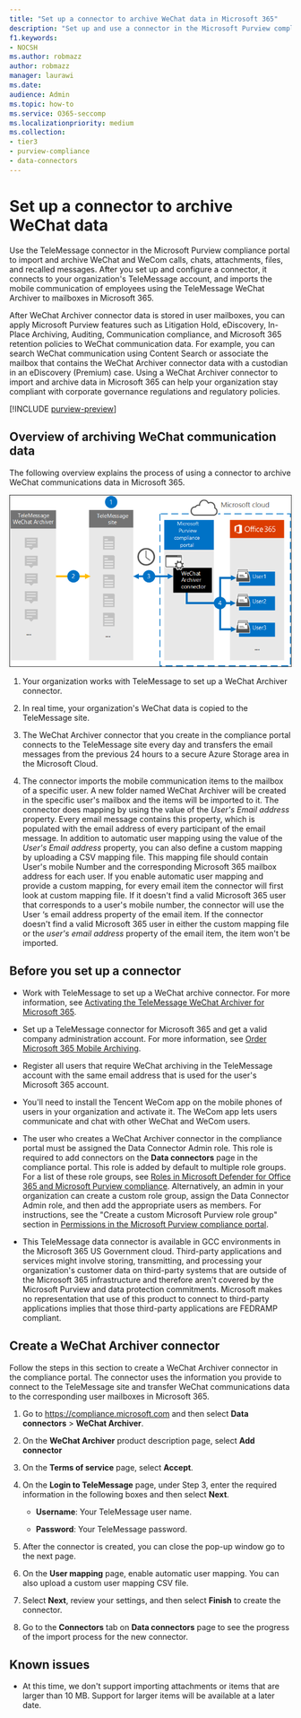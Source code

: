 ```yaml
---
title: "Set up a connector to archive WeChat data in Microsoft 365"
description: "Set up and use a connector in the Microsoft Purview compliance portal to import and archive WeChat data in Microsoft 365."
f1.keywords:
- NOCSH
ms.author: robmazz
author: robmazz
manager: laurawi
ms.date: 
audience: Admin
ms.topic: how-to
ms.service: O365-seccomp
ms.localizationpriority: medium
ms.collection:
- tier3
- purview-compliance
- data-connectors
---
```


# Set up a connector to archive WeChat data

Use the TeleMessage connector in the Microsoft Purview compliance portal to import and archive WeChat and WeCom calls, chats, attachments, files, and recalled messages. After you set up and configure a connector, it connects to your organization's TeleMessage account, and imports the mobile communication of employees using the TeleMessage WeChat Archiver to mailboxes in Microsoft 365.

After WeChat Archiver connector data is stored in user mailboxes, you can apply Microsoft Purview features such as Litigation Hold, eDiscovery, In-Place Archiving, Auditing, Communication compliance, and Microsoft 365 retention policies to WeChat communication data. For example, you can search WeChat communication using Content Search or associate the mailbox that contains the WeChat Archiver connector data with a custodian in an eDiscovery (Premium) case. Using a WeChat Archiver connector to import and archive data in Microsoft 365 can help your organization stay compliant with corporate governance regulations and regulatory policies.

[!INCLUDE [purview-preview](../includes/purview-preview.md)]

## Overview of archiving WeChat communication data

The following overview explains the process of using a connector to archive WeChat communications data in Microsoft 365.

![Archiving workflow for WeChat Archiver data.](../media/WeChatConnectorWorkflow.png)

1. Your organization works with TeleMessage to set up a WeChat Archiver connector.

2. In real time, your organization's WeChat data is copied to the TeleMessage site.

3. The WeChat Archiver connector that you create in the compliance portal connects to the TeleMessage site every day and transfers the email messages from the previous 24 hours to a secure Azure Storage area in the Microsoft Cloud.

4. The connector imports the mobile communication items to the mailbox of a specific user. A new folder named WeChat Archiver will be created in the specific user's mailbox and the items will be imported to it. The connector does mapping by using the value of the *User's Email address* property. Every email message contains this property, which is populated with the email address of every participant of the email message. In addition to automatic user mapping using the value of the *User's Email address* property, you can also define a custom mapping by uploading a CSV mapping file. This mapping file should contain User's mobile Number and the corresponding Microsoft 365 mailbox address for each user. If you enable automatic user mapping and provide a custom mapping, for every email item the connector will first look at custom mapping file. If it doesn't find a valid Microsoft 365 user that corresponds to a user's mobile number, the connector will use the User ‘s email address property of the email item. If the connector doesn't find a valid Microsoft 365 user in either the custom mapping file or the *user's email address* property of the email item, the item won't be imported.

## Before you set up a connector

- Work with TeleMessage to set up a WeChat archive connector. For more information, see [Activating the TeleMessage WeChat Archiver for Microsoft 365](https://www.telemessage.com/microsoft-365-activation-for-wechat-archiver/).

- Set up a TeleMessage connector for Microsoft 365 and get a valid company administration account. For more information, see [Order Microsoft 365 Mobile Archiving](https://www.telemessage.com/mobile-archiver/order-mobile-archiver-for-microsoft-365/).

- Register all users that require WeChat archiving in the TeleMessage account with the same email address that is used for the user's Microsoft 365 account.

- You'll need to install the Tencent WeCom app on the mobile phones of users in your organization and activate it. The WeCom app lets users communicate and chat with other WeChat and WeCom users.

- The user who creates a WeChat Archiver connector in the compliance portal must be assigned the Data Connector Admin role. This role is required to add connectors on the **Data connectors** page in the compliance portal. This role is added by default to multiple role groups. For a list of these role groups, see [Roles in Microsoft Defender for Office 365 and Microsoft Purview compliance](../security/office-365-security/scc-permissions.md#roles-in-microsoft-defender-for-office-365-and-microsoft-purview-compliance). Alternatively, an admin in your organization can create a custom role group, assign the Data Connector Admin role, and then add the appropriate users as members. For instructions, see the "Create a custom Microsoft Purview role group" section in [Permissions in the Microsoft Purview compliance portal](microsoft-365-compliance-center-permissions.md#create-a-custom-microsoft-purview-role-group).

- This TeleMessage data connector is available in GCC environments in the Microsoft 365 US Government cloud. Third-party applications and services might involve storing, transmitting, and processing your organization's customer data on third-party systems that are outside of the Microsoft 365 infrastructure and therefore aren't covered by the Microsoft Purview and data protection commitments. Microsoft makes no representation that use of this product to connect to third-party applications implies that those third-party applications are FEDRAMP compliant.

## Create a WeChat Archiver connector

Follow the steps in this section to create a WeChat Archiver connector in the compliance portal. The connector uses the information you provide to connect to the TeleMessage site and transfer WeChat communications data to the corresponding user mailboxes in Microsoft 365.

1. Go to <https://compliance.microsoft.com> and then select **Data connectors** > **WeChat Archiver**.

2. On the **WeChat Archiver** product description page, select **Add connector**

3. On the **Terms of service** page, select **Accept**.

4. On the **Login to TeleMessage** page, under Step 3, enter the required information in the following boxes and then select **Next**.

    - **Username**: Your TeleMessage user name.

    - **Password**: Your TeleMessage password.

5. After the connector is created, you can close the pop-up window go to the next page.

6. On the **User mapping** page, enable automatic user mapping. You can also upload a custom user mapping CSV file.

7. Select **Next**, review your settings, and then select **Finish** to create the connector.

8. Go to the **Connectors** tab on **Data connectors** page to see the progress of the import process for the new connector.

## Known issues

- At this time, we don't support importing attachments or items that are larger than 10 MB. Support for larger items will be available at a later date.

